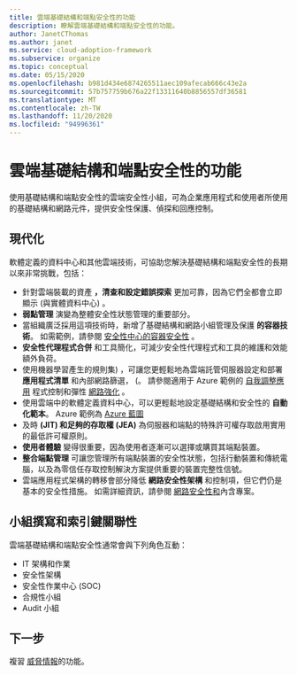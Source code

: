 ```yaml
---
title: 雲端基礎結構和端點安全性的功能
description: 瞭解雲端基礎結構和端點安全性的功能。
author: JanetCThomas
ms.author: janet
ms.service: cloud-adoption-framework
ms.subservice: organize
ms.topic: conceptual
ms.date: 05/15/2020
ms.openlocfilehash: b981d434e6874265511aec109afecab666c43e2a
ms.sourcegitcommit: 57b757759b676a22f13311640b8856557df36581
ms.translationtype: MT
ms.contentlocale: zh-TW
ms.lasthandoff: 11/20/2020
ms.locfileid: "94996361"
---
```

# <a name="function-of-cloud-infrastructure-and-endpoint-security"></a>雲端基礎結構和端點安全性的功能

使用基礎結構和端點安全性的雲端安全性小組，可為企業應用程式和使用者所使用的基礎結構和網路元件，提供安全性保護、偵探和回應控制。

## <a name="modernization"></a>現代化

軟體定義的資料中心和其他雲端技術，可協助您解決基礎結構和端點安全性的長期以來非常挑戰，包括：

- 針對雲端裝載的資產 **，清查和設定錯誤探索** 更加可靠，因為它們全都會立即顯示 (與實體資料中心) 。
- **弱點管理** 演變為整體安全性狀態管理的重要部分。
- 當組織廣泛採用這項技術時，新增了基礎結構和網路小組管理及保護 **的容器技術**。 如需範例，請參閱 [安全性中心的容器安全性](/azure/security-center/container-security) 。
- **安全性代理程式合併** 和工具簡化，可減少安全性代理程式和工具的維護和效能額外負荷。
- 使用機器學習產生的規則集) ，可讓您更輕鬆地為雲端託管伺服器設定和部署 **應用程式清單** 和內部網路篩選， (。 請參閱適用于 Azure 範例的 [自我調整應用](/azure/security-center/security-center-adaptive-application) 程式控制和彈性 [網路強化](/azure/security-center/security-center-adaptive-network-hardening) 。
- 使用雲端中的軟體定義資料中心，可以更輕鬆地設定基礎結構和安全性的 **自動化範本**。 Azure 範例為 [Azure 藍圖](/azure/governance/blueprints/overview)
- 及時 **(JIT) 和足夠的存取權 (JEA)** 為伺服器和端點的特殊許可權存取啟用實用的最低許可權原則。
- **使用者體驗** 變得很重要，因為使用者逐漸可以選擇或購買其端點裝置。
- **整合端點管理** 可讓您管理所有端點裝置的安全性狀態，包括行動裝置和傳統電腦，以及為零信任存取控制解決方案提供重要的裝置完整性信號。
- 雲端應用程式架構的轉移會部分降低 **網路安全性架構** 和控制項，但它們仍是基本的安全性措施。 如需詳細資訊，請參閱 [網路安全性和](/azure/architecture/framework/security/network-security-containment)內含專案。

## <a name="team-composition-and-key-relationships"></a>小組撰寫和索引鍵關聯性

雲端基礎結構和端點安全性通常會與下列角色互動：

- IT 架構和作業
- 安全性架構
- 安全性作業中心 (SOC)
- 合規性小組
- Audit 小組

## <a name="next-steps"></a>下一步

複習 [威脅情報](./cloud-security-threat-intelligence.md)的功能。
